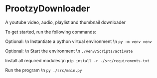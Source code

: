 # ProotzyDownloader
A youtube video, audio, playlist and thumbnail downloader

To get started, run the following commands:

Optional: \n
Instantiate a python virtual environment \n
`py -m venv venv`

Optional: \n
Start the environment \n
`./venv/Scripts/activate`

Install all required modules \n
`pip install -r ./src/requirements.txt`

Run the program \n
`py ./src/main.py`